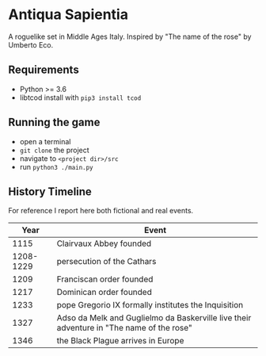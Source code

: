 # Antiqua Sapientia

A roguelike set in Middle Ages Italy.
Inspired by "The name of the rose" by Umberto Eco.

## Requirements
- Python >= 3.6
- libtcod  install with `pip3 install tcod`


## Running the game
- open a terminal
- `git clone` the project
- navigate to `<project dir>/src`
- run `python3 ./main.py`


## History Timeline
For reference I report here both fictional and real events.

| Year      | Event |
| ----------- | ----------- |
| 1115 | Clairvaux Abbey founded |
| 1208-1229 | persecution of the Cathars |
| 1209 | Franciscan order founded |
| 1217 | Dominican order founded |
| 1233 | pope Gregorio IX formally institutes the Inquisition |
| 1327 | Adso da Melk and Guglielmo da Baskerville live their adventure in "The name of the rose" |
| 1346 | the Black Plague arrives in Europe |
